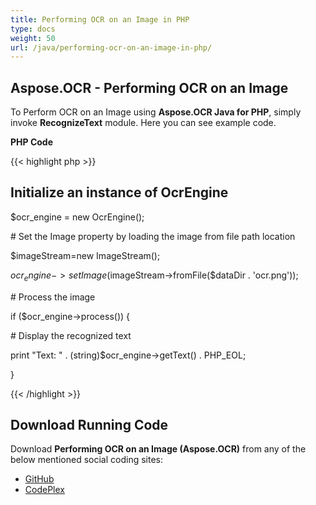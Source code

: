 ```yaml
---
title: Performing OCR on an Image in PHP
type: docs
weight: 50
url: /java/performing-ocr-on-an-image-in-php/
---
```


## **Aspose.OCR - Performing OCR on an Image**

To Perform OCR on an Image using **Aspose.OCR Java for PHP**, simply invoke **RecognizeText** module. Here you can see example code.

**PHP Code**

{{< highlight php >}}

## Initialize an instance of OcrEngine

$ocr_engine = new OcrEngine();

\# Set the Image property by loading the image from file path location

$imageStream=new ImageStream();

$ocr_engine->setImage($imageStream->fromFile($dataDir . 'ocr.png'));

\# Process the image

if ($ocr_engine->process()) {

\# Display the recognized text

print "Text: " . (string)$ocr_engine->getText() . PHP_EOL;

}

{{< /highlight >}}

## **Download Running Code**

Download **Performing OCR on an Image (Aspose.OCR)** from any of the below mentioned social coding sites:

- [GitHub](https://github.com/aspose-ocr/Aspose.OCR-for-Java/blob/master/Plugins/Aspose_OCR_Java_for_PHP/src/aspose/ocr/WorkingWithOCR/PerformingOCROnAnImage.php)
- [CodePlex](https://archive.codeplex.com/?p=asposeocrjavaphp)

